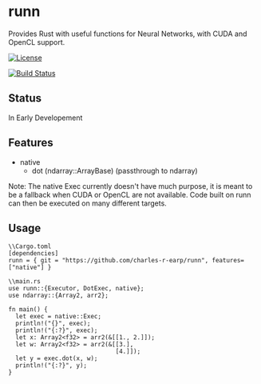 # runn
Provides Rust with useful functions for Neural Networks, with CUDA and OpenCL support.

[![License](https://img.shields.io/badge/license-MIT-blue.svg)](https://github.com/charles-r-earp/runn/LICENSE)

[![Build Status](https://travis-ci.com/charles-r-earp/runn.svg?branch=master)](https://travis-ci.com/charles-r-earp/runn)

## Status
In Early Developement

## Features
- native
  - dot (ndarray::ArrayBase) (passthrough to ndarray) 
    
Note: The native Exec currently doesn't have much purpose, it is meant to be a fallback when CUDA or OpenCL are not available. Code built on runn can then be executed on many different targets.

## Usage 

    \\Cargo.toml
    [dependencies]
    runn = { git = "https://github.com/charles-r-earp/runn", features=["native"] }
    
    \\main.rs
    use runn::{Executor, DotExec, native};
    use ndarray::{Array2, arr2};
    
    fn main() {
      let exec = native::Exec;
      println!("{}", exec);
      println!("{:?}", exec);
      let x: Array2<f32> = arr2(&[[1., 2.]]);
      let w: Array2<f32> = arr2(&[[3.],
                                  [4.]]); 
      let y = exec.dot(x, w);
      println!("{:?}", y);
    }
